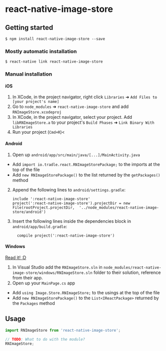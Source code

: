 
# react-native-image-store

## Getting started

`$ npm install react-native-image-store --save`

### Mostly automatic installation

`$ react-native link react-native-image-store`

### Manual installation


#### iOS

1. In XCode, in the project navigator, right click `Libraries` ➜ `Add Files to [your project's name]`
2. Go to `node_modules` ➜ `react-native-image-store` and add `RNImageStore.xcodeproj`
3. In XCode, in the project navigator, select your project. Add `libRNImageStore.a` to your project's `Build Phases` ➜ `Link Binary With Libraries`
4. Run your project (`Cmd+R`)<

#### Android

1. Open up `android/app/src/main/java/[...]/MainActivity.java`
  - Add `import io.tradle.react.RNImageStorePackage;` to the imports at the top of the file
  - Add `new RNImageStorePackage()` to the list returned by the `getPackages()` method
2. Append the following lines to `android/settings.gradle`:
  	```
  	include ':react-native-image-store'
  	project(':react-native-image-store').projectDir = new File(rootProject.projectDir, 	'../node_modules/react-native-image-store/android')
  	```
3. Insert the following lines inside the dependencies block in `android/app/build.gradle`:
  	```
      compile project(':react-native-image-store')
  	```

#### Windows
[Read it! :D](https://github.com/ReactWindows/react-native)

1. In Visual Studio add the `RNImageStore.sln` in `node_modules/react-native-image-store/windows/RNImageStore.sln` folder to their solution, reference from their app.
2. Open up your `MainPage.cs` app
  - Add `using Image.Store.RNImageStore;` to the usings at the top of the file
  - Add `new RNImageStorePackage()` to the `List<IReactPackage>` returned by the `Packages` method


## Usage
```javascript
import RNImageStore from 'react-native-image-store';

// TODO: What to do with the module?
RNImageStore;
```
  